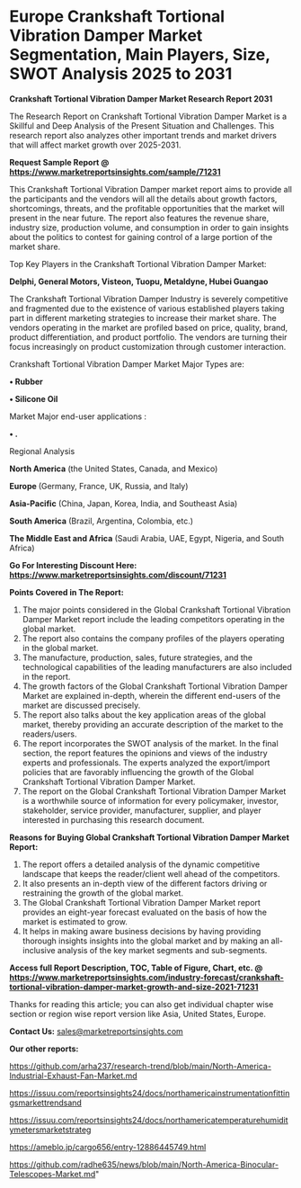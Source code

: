  # Europe Crankshaft Tortional Vibration Damper Market Segmentation, Main Players, Size, SWOT Analysis 2025 to 2031

<strong>Crankshaft Tortional Vibration Damper Market Research Report 2031</strong>

The Research Report on Crankshaft Tortional Vibration Damper Market is a Skillful and Deep Analysis of the Present Situation and Challenges. This research report also analyzes other important trends and market drivers that will affect market growth over 2025-2031.

<strong>Request Sample Report @ <a href=https://www.marketreportsinsights.com/sample/71231>https://www.marketreportsinsights.com/sample/71231</a></strong>

This Crankshaft Tortional Vibration Damper market report aims to provide all the participants and the vendors will all the details about growth factors, shortcomings, threats, and the profitable opportunities that the market will present in the near future. The report also features the revenue share, industry size, production volume, and consumption in order to gain insights about the politics to contest for gaining control of a large portion of the market share.

Top Key Players in the Crankshaft Tortional Vibration Damper Market:

<strong>Delphi, General Motors, Visteon, Tuopu, Metaldyne, Hubei Guangao</strong>

The Crankshaft Tortional Vibration Damper Industry is severely competitive and fragmented due to the existence of various established players taking part in different marketing strategies to increase their market share. The vendors operating in the market are profiled based on price, quality, brand, product differentiation, and product portfolio. The vendors are turning their focus increasingly on product customization through customer interaction.

Crankshaft Tortional Vibration Damper Market Major Types are:

<strong>• Rubber

• Silicone Oil</strong>

Market Major end-user applications :

<strong>• .</strong>

Regional Analysis

</u><strong><b>North America</b></strong> (the United States, Canada, and Mexico)

<strong><b>Europe </b></strong>(Germany, France, UK, Russia, and Italy)

<strong><b>Asia-Pacific</b></strong> (China, Japan, Korea, India, and Southeast Asia)

<strong><b>South America</b></strong> (Brazil, Argentina, Colombia, etc.)

<strong><b>The Middle East and Africa</b></strong> (Saudi Arabia, UAE, Egypt, Nigeria, and South Africa)

<strong>Go For Interesting Discount Here: <a href=https://www.marketreportsinsights.com/discount/71231>https://www.marketreportsinsights.com/discount/71231</a></strong>

<strong>Points Covered in The Report:</strong>
<ol>
  <li>The major points considered in the Global Crankshaft Tortional Vibration Damper Market report include the leading competitors operating in the global market.</li>
  <li>The report also contains the company profiles of the players operating in the global market.</li>
  <li>The manufacture, production, sales, future strategies, and the technological capabilities of the leading manufacturers are also included in the report.</li>
  <li>The growth factors of the Global Crankshaft Tortional Vibration Damper Market are explained in-depth, wherein the different end-users of the market are discussed precisely.</li>
  <li>The report also talks about the key application areas of the global market, thereby providing an accurate description of the market to the readers/users.</li>
  <li>The report incorporates the SWOT analysis of the market. In the final section, the report features the opinions and views of the industry experts and professionals. The experts analyzed the export/import policies that are favorably influencing the growth of the Global Crankshaft Tortional Vibration Damper Market.</li>
  <li>The report on the Global Crankshaft Tortional Vibration Damper Market is a worthwhile source of information for every policymaker, investor, stakeholder, service provider, manufacturer, supplier, and player interested in purchasing this research document.</li>
</ol>
<strong>Reasons for Buying Global Crankshaft Tortional Vibration Damper Market Report:</strong>

<ol>
  <li>The report offers a detailed analysis of the dynamic competitive landscape that keeps the reader/client well ahead of the competitors.</li>
  <li>It also presents an in-depth view of the different factors driving or restraining the growth of the global market.</li>
  <li>The Global Crankshaft Tortional Vibration Damper Market report provides an eight-year forecast evaluated on the basis of how the market is estimated to grow.</li>
  <li>It helps in making aware business decisions by having providing thorough insights insights into the global market and by making an all-inclusive analysis of the key market segments and sub-segments.</li>
</ol>
<strong>Access full Report Description, TOC, Table of Figure, Chart, etc. @ <a href=https://www.marketreportsinsights.com/industry-forecast/crankshaft-tortional-vibration-damper-market-growth-and-size-2021-71231>https://www.marketreportsinsights.com/industry-forecast/crankshaft-tortional-vibration-damper-market-growth-and-size-2021-71231</a></strong>


Thanks for reading this article; you can also get individual chapter wise section or region wise report version like Asia, United States, Europe.

<strong>Contact Us:</strong>
sales@marketreportsinsights.com

<strong>Our other reports:</strong>

<a href=https://github.com/arha237/research-trend/blob/main/North-America-Industrial-Exhaust-Fan-Market.md>https://github.com/arha237/research-trend/blob/main/North-America-Industrial-Exhaust-Fan-Market.md</a>

<a href=https://issuu.com/reportsinsights24/docs/northamericainstrumentationfittingsmarkettrendsand>https://issuu.com/reportsinsights24/docs/northamericainstrumentationfittingsmarkettrendsand</a>

<a href=https://issuu.com/reportsinsights24/docs/northamericatemperaturehumiditymetersmarketstrateg>https://issuu.com/reportsinsights24/docs/northamericatemperaturehumiditymetersmarketstrateg</a>

<a href=https://ameblo.jp/cargo656/entry-12886445749.html>https://ameblo.jp/cargo656/entry-12886445749.html</a>

<a href=https://github.com/radhe635/news/blob/main/North-America-Binocular-Telescopes-Market.md>https://github.com/radhe635/news/blob/main/North-America-Binocular-Telescopes-Market.md</a>"
